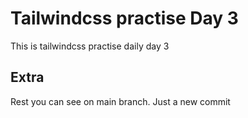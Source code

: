 # Tailwindcss practise Day 3

This is tailwindcss practise daily day 3

## Extra

Rest you can see on main branch. Just a new commit
